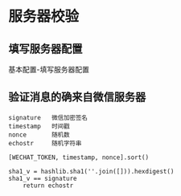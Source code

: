 # 服务器校验

## 填写服务器配置

基本配置-填写服务器配置

## 验证消息的确来自微信服务器

```text
signature   微信加密签名
timestamp   时间戳
nonce       随机数
echostr     随机字符串

[WECHAT_TOKEN, timestamp, nonce].sort()

sha1_v = hashlib.sha1(''.join([])).hexdigest()
sha1_v == signature
    return echostr
```
